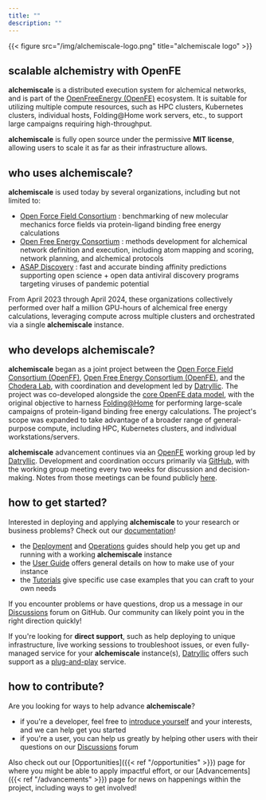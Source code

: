 ```yaml
---
title: ""
description: ""
---
```


{{< figure src="/img/alchemiscale-logo.png" title="alchemiscale logo" >}}

## scalable alchemistry with OpenFE

**alchemiscale** is a distributed execution system for alchemical networks, and is part of the [OpenFreeEnergy (OpenFE)](https://openfree.energy/) ecosystem.
It is suitable for utilizing multiple compute resources, such as HPC clusters, Kubernetes clusters, individual hosts, Folding@Home work servers, etc., to support large campaigns requiring high-throughput.

**alchemiscale** is fully open source under the permissive **MIT license**, allowing users to scale it as far as their infrastructure allows.


## who uses **alchemiscale**?

**alchemiscale** is used today by several organizations, including but not limited to:
- [Open Force Field Consortium](https://openforcefield.org/) : benchmarking of new molecular mechanics force fields via protein-ligand binding free energy calculations
- [Open Free Energy Consortium](https://openfree.energy/) : methods development for alchemical network definition and execution, including atom mapping and scoring, network planning, and alchemical protocols
- [ASAP Discovery](https://asapdiscovery.org/) : fast and accurate binding affinity predictions supporting open science + open data antiviral discovery programs targeting viruses of pandemic potential

From April 2023 through April 2024, these organizations collectively performed over half a million GPU-hours of alchemical free energy calculations, leveraging compute across multiple clusters and orchestrated via a single **alchemiscale** instance.


## who develops **alchemiscale**?

**alchemiscale** began as a joint project between the [Open Force Field Consortium (OpenFF)](https://openforcefield.org/), [Open Free Energy Consortium (OpenFE)](https://openfree.energy/), and the [Chodera Lab](https://www.choderalab.org/), with coordination and development led by [Datryllic](https://datryllic.com/).
The project was co-developed alongside the [core OpenFE data model](https://github.com/OpenFreeEnergy/gufe), with the original objective to harness [Folding@Home](https://foldingathome.org/) for performing large-scale campaigns of protein-ligand binding free energy calculations. 
The project's scope was expanded to take advantage of a broader range of general-purpose compute, including HPC, Kubernetes clusters, and individual workstations/servers.

**alchemiscale** advancement continues via an [OpenFE](https://openfree.energy/) working group led by [Datryllic](https://datryllic.com/).
Development and coordination occurs primarily via [GitHub](https://github.com/OpenFreeEnergy/alchemiscale), with the working group meeting every two weeks for discussion and decision-making.
Notes from those meetings can be found publicly [here](https://github.com/OpenFreeEnergy/alchemiscale/discussions/categories/dev-group-meeting-notes).


## how to get started?

Interested in deploying and applying **alchemiscale** to your research or business problems?
Check out our [documentation](https://docs.alchemiscale.org)!
- the [Deployment](https://docs.alchemiscale.org/en/latest/deployment.html) and [Operations](https://docs.alchemiscale.org/en/latest/operations.html) guides should help you get up and running with a working **alchemiscale** instance
- the [User Guide](https://docs.alchemiscale.org/en/latest/user_guide.html) offers general details on how to make use of your instance
- the [Tutorials](https://docs.alchemiscale.org/en/latest/tutorials/index.html) give specific use case examples that you can craft to your own needs

If you encounter problems or have questions, drop us a message in our [Discussions](https://github.com/OpenFreeEnergy/alchemiscale/discussions) forum on GitHub.
Our community can likely point you in the right direction quickly!

If you're looking for **direct support**, such as help deploying to unique infrastructure, live working sessions to troubleshoot issues, or even fully-managed service for your **alchemiscale** instance(s), [Datryllic](https://datryllic.com) offers such support as a [plug-and-play](https://datryllic.com/services/#plug-alchemiscale) service.


## how to contribute?

Are you looking for ways to help advance **alchemiscale**?
- if you're a developer, feel free to [introduce yourself](https://github.com/OpenFreeEnergy/alchemiscale/discussions/categories/new-contributors) and your interests, and we can help get you started
- if you're a user, you can help us greatly by helping other users with their questions on our [Discussions](https://github.com/OpenFreeEnergy/alchemiscale/discussions) forum

Also check out our [Opportunities]({{< ref "/opportunities" >}}) page for where you might be able to apply impactful effort,
or our [Advancements]({{< ref "/advancements" >}}) page for news on happenings within the project, including ways to get involved!
